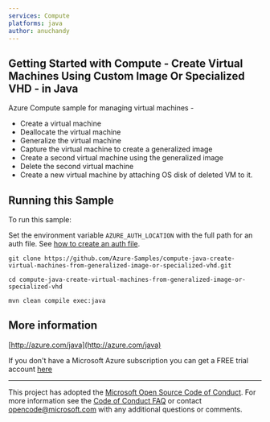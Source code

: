```yaml
---
services: Compute
platforms: java
author: anuchandy
---
```


## Getting Started with Compute - Create Virtual Machines Using Custom Image Or Specialized VHD - in Java ##


  Azure Compute sample for managing virtual machines -
   - Create a virtual machine
   - Deallocate the virtual machine
   - Generalize the virtual machine
   - Capture the virtual machine to create a generalized image
   - Create a second virtual machine using the generalized image
   - Delete the second virtual machine
   - Create a new virtual machine by attaching OS disk of deleted VM to it.
 

## Running this Sample ##

To run this sample:

Set the environment variable `AZURE_AUTH_LOCATION` with the full path for an auth file. See [how to create an auth file](https://github.com/Azure/azure-sdk-for-java/blob/master/AUTH.md).

    git clone https://github.com/Azure-Samples/compute-java-create-virtual-machines-from-generalized-image-or-specialized-vhd.git

    cd compute-java-create-virtual-machines-from-generalized-image-or-specialized-vhd

    mvn clean compile exec:java

## More information ##

[http://azure.com/java](http://azure.com/java)

If you don't have a Microsoft Azure subscription you can get a FREE trial account [here](http://go.microsoft.com/fwlink/?LinkId=330212)

---

This project has adopted the [Microsoft Open Source Code of Conduct](https://opensource.microsoft.com/codeofconduct/). For more information see the [Code of Conduct FAQ](https://opensource.microsoft.com/codeofconduct/faq/) or contact [opencode@microsoft.com](mailto:opencode@microsoft.com) with any additional questions or comments.